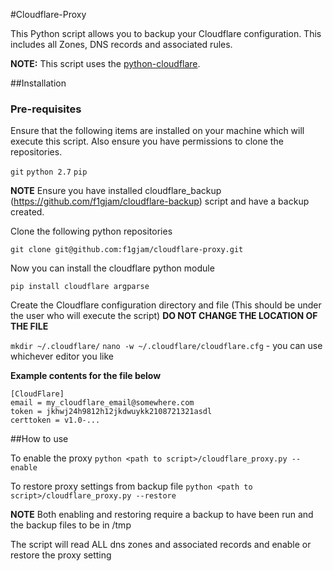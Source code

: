#Cloudflare-Proxy

This Python script allows you to backup your Cloudflare configuration. This includes all Zones, DNS records and associated rules.


**NOTE:** This script uses the [python-cloudflare](https://github.com/cloudflare/python-cloudflare).

##Installation
### Pre-requisites
Ensure that the following items are installed on your machine which will execute this script. Also ensure you have permissions to clone the repositories.

`git`
`python 2.7`
`pip`

**NOTE** Ensure you have installed cloudflare_backup (https://github.com/f1gjam/cloudflare-backup) script and have a backup created.

Clone the following python repositories

`git clone git@github.com:f1gjam/cloudflare-proxy.git`

Now you can install the cloudflare python module

`pip install cloudflare argparse`

Create the Cloudflare configuration directory and file (This should be under the user who will execute the script)
**DO NOT CHANGE THE LOCATION OF THE FILE**

`mkdir ~/.cloudflare/`
`nano -w ~/.cloudflare/cloudflare.cfg` - you can use whichever editor you like

**Example contents for the file below**
```
[CloudFlare]
email = my_cloudflare_email@somewhere.com
token = jkhwj24h9812h12jkdwuykk2108721321asdl
certtoken = v1.0-...
```

##How to use

To enable the proxy
`python <path to script>/cloudflare_proxy.py --enable`

To restore proxy settings from backup file
`python <path to script>/cloudflare_proxy.py --restore`

**NOTE** Both enabling and restoring require a backup to have been run and the backup files to be in /tmp

The script will read ALL dns zones and associated records and enable or restore the proxy setting
